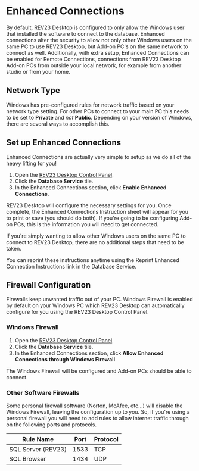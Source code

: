 # Enhanced Connections

By default, REV23 Desktop is configured to only allow the Windows user that installed the software to connect to the database. Enhanced connections alter the security to allow not only other Windows users on the same PC to use REV23 Desktop, but Add-on PC's on the same network to connect as well. Additionally, with extra setup, Enhanced Connections can be enabled for Remote Connections, connections from REV23 Desktop Add-on PCs from outside your local network, for example from another studio or from your home.

## Network Type

Windows has pre-configured rules for network traffic based on your network type setting. For other PCs to connect to your main PC this needs to be set to **Private** and *not* **Public**. Depending on your version of Windows, there are several ways to accomplish this.

## Set up Enhanced Connections

Enhanced Connections are actually very simple to setup as we do all of the heavy lifting for you!

1) Open the [REV23 Desktop Control Panel](../server-concepts/control-panel.md).
2) Click the **Database Service** tile.
3) In the Enhanced Connections section, click **Enable Enhanced Connections**.

REV23 Desktop will configure the necessary settings for you. Once complete, the Enhanced Connections Instruction sheet will appear for you to print or save (you should do both). If you're going to be configuring Add-on PCs, this is the information you will need to get connected.

If you're simply wanting to allow other Windows users on the same PC to connect to REV23 Desktop, there are no additional steps that need to be taken.

You can reprint these instructions anytime using the Reprint Enhanced Connection Instructions link in the Database Service.

## Firewall Configuration

Firewalls keep unwanted traffic out of your PC. Windows Firewall is enabled by default on your Windows PC which REV23 Desktop can automatically configure for you using the REV23 Desktop Control Panel. 

### Windows Firewall

1) Open the [REV23 Desktop Control Panel](../server-concepts/control-panel.md).
2) Click the **Database Service** tile.
3) In the Enhanced Connections section, click **Allow Enhanced Connections through Windows Firewall**

The Windows Firewall will be configured and Add-on PCs should be able to connect.

### Other Software Firewalls

Some personal firewall software (Norton, McAfee, etc...) will disable the Windows Firewall, leaving the configuration up to you. So, if you're using a personal firewall you will need to add rules to allow internet traffic through on the following ports and protocols.

| Rule Name | Port | Protocol |
| --- | --- | ---|
| SQL Server (REV23) | 1533 | TCP |
| SQL Browser | 1434 | UDP |